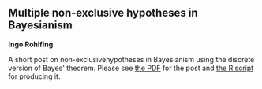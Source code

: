 ## Multiple non-exclusive hypotheses in Bayesianism  
**Ingo Rohlfing**

A short post on non-exclusivehypotheses in Bayesianism using
the discrete version of Bayes' theorem. 
Please see [the PDF](Bayes_hypotheses.pdf) for the post and
[the R script](.\Bayes_hypotheses.R) for producing it.